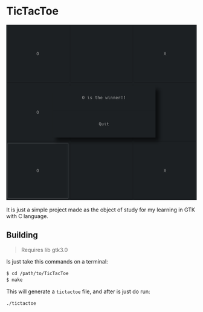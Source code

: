 # TicTacToe

![TicTacToe screen](assets/tictactoe.png)

It is just a simple project made as the object of study for my learning in GTK with C language.

## Building

> Requires lib gtk3.0

Is just take this commands on a terminal:

```sh
$ cd /path/to/TicTacToe
$ make
```

This will generate a `tictactoe` file, and after is just do run:

```sh
./tictactoe
```
